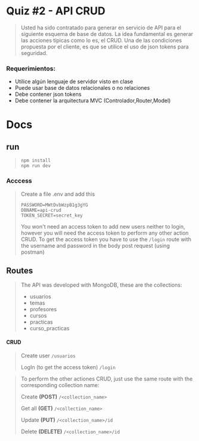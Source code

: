 # Quiz #2 - API CRUD
> Usted ha sido contratado para generar en servicio de API para el siguiente esquema de base de datos. La idea fundamental es generar las acciones típicas como lo es, el CRUD. Una de las condiciones propuesta por el cliente, es que se utilice el uso de json tokens para seguridad.

### Requerimientos:
- Utilice algún lenguaje de servidor visto en clase
- Puede usar base de datos relacionales o no relaciones
- Debe contener json tokens
- Debe contener la arquitectura MVC (Controlador,Router,Model)

# Docs
## **run**
> `npm install`  
> `npm run dev`

### Acccess 
> Create a file .env and add this
> ```USERNAME=api-crud 
> PASSWORD=MWtDvbWzpB1g3gYG
> DBNAME=api-crud
> TOKEN_SECRET=secret_key
> ```
> You won't need an access token to add new users neither to login,
> however you will need the access token to perform any other action CRUD.
> To get the access token you have to use the ```/login``` route with the username and password in the body post request (using postman)

## Routes
> The API was developed with MongoDB, these are the collections:
> - usuarios
> - temas
> - profesores
> - cursos
> - practicas
> - curso_practicas
> 
#### CRUD

> Create user 
> ```/usuarios ```
> 
> LogIn (to get the access token) 
> ```/login ```

> To perform the other actiones CRUD, just use the same route with the corresponding collection name:  
> 
> Create
> **(POST)** ```/<collection_name>```
>
> Get all **(GET)**
> ```/<collection_name> ```
>
> Update **(PUT)**
> ```/<collection_name>/id ```
>
> Delete **(DELETE)**
> ```/<collection_name>/id ```
